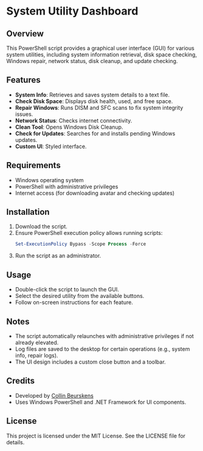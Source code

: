 # System Utility Dashboard

## Overview
This PowerShell script provides a graphical user interface (GUI) for various system utilities, including system information retrieval, disk space checking, Windows repair, network status, disk cleanup, and update checking.

## Features
- **System Info**: Retrieves and saves system details to a text file.
- **Check Disk Space**: Displays disk health, used, and free space.
- **Repair Windows**: Runs DISM and SFC scans to fix system integrity issues.
- **Network Status**: Checks internet connectivity.
- **Clean Tool**: Opens Windows Disk Cleanup.
- **Check for Updates**: Searches for and installs pending Windows updates.
- **Custom UI**: Styled interface.

## Requirements
- Windows operating system
- PowerShell with administrative privileges
- Internet access (for downloading avatar and checking updates)

## Installation
1. Download the script.
2. Ensure PowerShell execution policy allows running scripts:
   ```powershell
   Set-ExecutionPolicy Bypass -Scope Process -Force
   ```
3. Run the script as an administrator.

## Usage
- Double-click the script to launch the GUI.
- Select the desired utility from the available buttons.
- Follow on-screen instructions for each feature.

## Notes
- The script automatically relaunches with administrative privileges if not already elevated.
- Log files are saved to the desktop for certain operations (e.g., system info, repair logs).
- The UI design includes a custom close button and a toolbar.

## Credits
- Developed by [Collin Beurskens](https://github.com/CollinBeurskens)
- Uses Windows PowerShell and .NET Framework for UI components.

## License
This project is licensed under the MIT License. See the LICENSE file for details.

